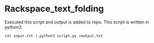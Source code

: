 # Rackspace_text_folding

Executed this script and output is added to repo. This script is written in python3.
```
cat input.txt | python3 script.py >output.txt
```
